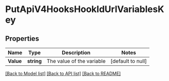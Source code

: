# PutApiV4HooksHookIdUrlVariablesKey

## Properties
Name | Type | Description | Notes
------------ | ------------- | ------------- | -------------
**Value** | **string** | The value of the variable | [default to null]

[[Back to Model list]](../README.md#documentation-for-models) [[Back to API list]](../README.md#documentation-for-api-endpoints) [[Back to README]](../README.md)


